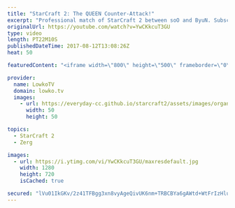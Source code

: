 ```yaml
---
title: "StarCraft 2: The QUEEN Counter-Attack!"
excerpt: "Professional match of StarCraft 2 between soO and ByuN. Subscribe for more videos: http://lowko.tv/youtube Thor Drops: https://goo.gl/qLy6vz  In this Zerg versus Terran ByuN decides to open up with Reapers. In order to deal with the early game Reaper pressure soO decides to go for a Queen counter-attack."
originalUrl: https://youtube.com/watch?v=YwCKkcuT3GU
type: video
length: PT22M10S
publishedDateTime: 2017-08-12T13:08:26Z
heat: 50

featuredContent: "<iframe width=\"800\" height=\"500\" frameborder=\"0\" src=\"https://www.youtube.com/embed/YwCKkcuT3GU\" allow=\"accelerometer; autoplay; encrypted-media; gyroscope; picture-in-picture\" allowfullscreen></iframe>"

provider:
  name: LowkoTV
  domain: lowko.tv
  images:
    - url: https://everyday-cc.github.io/starcraft2/assets/images/organizations/lowko.tv-50x50.jpg
      width: 50
      height: 50

topics:
  - StarCraft 2
  - Zerg

images:
  - url: https://i.ytimg.com/vi/YwCKkcuT3GU/maxresdefault.jpg
    width: 1280
    height: 720
    isCached: true

secured: "lVu01IkGKv/2z41TFBgg3xn8vyAgeQivUK6nm+TRBCBYa6gAWtd+WtFrIzHlu3SGBttUnqX3jJgsiLZlKIwOSH05gzFOqyFhbhnzrptmG/cw0vWG6H4+JHPlsexaWGHnliaGeshvYsSpLlHSDb9OcKlZIVt953ix3GXMAssMHWu7Fj5tJPpA568FxEb8fsPd24aDavGyds94+TjntV+9PlFt17CXrrW0pazzMQJIJZV5ixPMvWk1LMWvCQn8QnnR1zXi7cdAxeVSgaio4PrjbaeyUSijoaak0pXkR15aySLzhhIicNfW+KjjQWp0d4mkvPAOELuEpOZsvQd48BwkKQqvk4P2m0P9+VrDyWGN8JjRb64i2QC22GkAyjB0jAJoURBQsnUzPS0VbSH6aDJ0M8LPJ5nv2VrR+rRYMYrj5KA=;2/rgXENfiRsDj4AyvKut0Q=="
---
```


